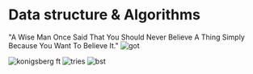 # Data structure & Algorithms
"A Wise Man Once Said That You Should Never Believe A Thing Simply Because You Want To Believe It."
![got](https://dist.neo4j.com/wp-content/uploads/20170716015001/graph-of-thrones.png)

![konigsberg](https://upload.wikimedia.org/wikipedia/commons/5/5d/Konigsberg_bridges.png)
ft
<span>
![tries](https://brilliant-staff-media.s3-us-west-2.amazonaws.com/tiffany-wang/tb4AvuIQIg.png)
![bst](https://res.cloudinary.com/practicaldev/image/fetch/s--od-naD9n--/c_limit%2Cf_auto%2Cfl_progressive%2Cq_auto%2Cw_880/https://miro.medium.com/max/975/1%2APWJiwTxRdQy8A_Y0hAv5Eg.png)
</span>
